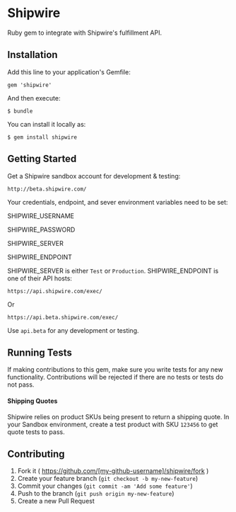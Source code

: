 Shipwire
========

Ruby gem to integrate with Shipwire's fulfillment API.

## Installation

Add this line to your application's Gemfile:

  `gem 'shipwire'`

And then execute:

  `$ bundle`

You can install it locally as:

  `$ gem install shipwire`

## Getting Started

Get a Shipwire sandbox account for development & testing:

  `http://beta.shipwire.com/`

Your credentials, endpoint, and sever environment variables need to be set:

  SHIPWIRE_USERNAME
  
  SHIPWIRE_PASSWORD
  
  SHIPWIRE_SERVER
  
  SHIPWIRE_ENDPOINT

SHIPWIRE_SERVER is either `Test` or `Production`.  SHIPWIRE_ENDPOINT is one of their API hosts:

  `https://api.shipwire.com/exec/`

Or

  `https://api.beta.shipwire.com/exec/`

Use `api.beta` for any development or testing.

## Running Tests

If making contributions to this gem, make sure you write tests for any new functionality.  Contributions will be rejected if there are no tests or tests do not pass.

#### Shipping Quotes

Shipwire relies on product SKUs being present to return a shipping quote.  In your Sandbox environment, create a test product with SKU `123456` to get quote tests to pass.

## Contributing

1. Fork it ( https://github.com/[my-github-username]/shipwire/fork )
2. Create your feature branch (`git checkout -b my-new-feature`)
3. Commit your changes (`git commit -am 'Add some feature'`)
4. Push to the branch (`git push origin my-new-feature`)
5. Create a new Pull Request
